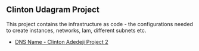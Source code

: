 ## Clinton Udagram Project
This project contains the infrastructure as code - the configurations needed to create instances, networks, Iam, different subnets etc.

 - [DNS Name - Clinton Adedeji Project 2](http://myUda-WebAp-1PIVCA1XPGJA6-91120749.us-east-1.elb.amazonaws.com)